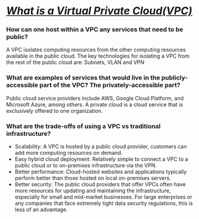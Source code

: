 # ***[What is a Virtual Private Cloud(VPC)](https://www.cloudflare.com/learning/cloud/what-is-a-virtual-private-cloud/)***
### How can one host within a VPC any services that need to be public?
A VPC isolates computing resources from the other computing resources available in the public cloud. The key technologies for isolating a VPC from the rest of the public cloud are: Subnets, VLAN and VPN
### What are examples of services that would live in the publicly-accessible part of the VPC? The privately-accessible part?
Public cloud service providers include AWS, Google Cloud Platform, and Microsoft Azure, among others. A private cloud is a cloud service that is exclusively offered to one organization.
### What are the trade-offs of using a VPC vs traditional infrastructure?
* Scalability: A VPC is hosted by a public cloud provider, customers can add more computing resources on demand.
* Easy hybrid cloud deployment: Relatively simple to connect a VPC to a public cloud or to on-premises infrastructure via the VPN.
* Better performance: Cloud-hosted websites and applications typically perform better than those hosted on local on-premises servers.
* Better security: The public cloud providers that offer VPCs often have more resources for updating and maintaining the infrastructure, especially for small and mid-market businesses. For large enterprises or any companies that face extremely tight data security regulations, this is less of an advantage.
